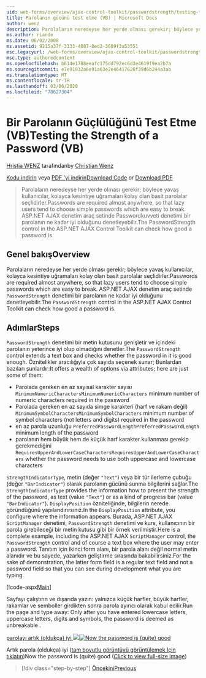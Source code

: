 ```yaml
---
uid: web-forms/overview/ajax-control-toolkit/passwordstrength/testing-the-strength-of-a-password-vb
title: Parolanın gücünü test etme (VB) | Microsoft Docs
author: wenz
description: Parolaların neredeyse her yerde olması gerekir; böylece yavaş kullanıcılar, kolayca kesintiye uğramaları kolay olan basit parolalar seçlidirler. ASP. N...
ms.author: riande
ms.date: 06/02/2008
ms.assetid: 9215a37f-3133-4887-8ed2-3689f3a53551
msc.legacyurl: /web-forms/overview/ajax-control-toolkit/passwordstrength/testing-the-strength-of-a-password-vb
msc.type: authoredcontent
ms.openlocfilehash: b614e1788eeafc175dd792ec6d3e4619f9ea2b7a
ms.sourcegitcommit: e7e91932a6e91a63e2e46417626f39d6b244a3ab
ms.translationtype: MT
ms.contentlocale: tr-TR
ms.lasthandoff: 03/06/2020
ms.locfileid: "78627304"
---
```

# <a name="testing-the-strength-of-a-password-vb"></a><span data-ttu-id="74228-104">Bir Parolanın Güçlülüğünü Test Etme (VB)</span><span class="sxs-lookup"><span data-stu-id="74228-104">Testing the Strength of a Password (VB)</span></span>

<span data-ttu-id="74228-105">[Hristia WENZ](https://github.com/wenz) tarafından</span><span class="sxs-lookup"><span data-stu-id="74228-105">by [Christian Wenz](https://github.com/wenz)</span></span>

<span data-ttu-id="74228-106">[Kodu indirin](https://download.microsoft.com/download/9/3/f/93f8daea-bebd-4821-833b-95205389c7d0/PasswordStrength0.vb.zip) veya [PDF 'yi indirin](https://download.microsoft.com/download/2/d/c/2dc10e34-6983-41d4-9c08-f78f5387d32b/passwordstrength0VB.pdf)</span><span class="sxs-lookup"><span data-stu-id="74228-106">[Download Code](https://download.microsoft.com/download/9/3/f/93f8daea-bebd-4821-833b-95205389c7d0/PasswordStrength0.vb.zip) or [Download PDF](https://download.microsoft.com/download/2/d/c/2dc10e34-6983-41d4-9c08-f78f5387d32b/passwordstrength0VB.pdf)</span></span>

> <span data-ttu-id="74228-107">Parolaların neredeyse her yerde olması gerekir; böylece yavaş kullanıcılar, kolayca kesintiye uğramaları kolay olan basit parolalar seçlidirler.</span><span class="sxs-lookup"><span data-stu-id="74228-107">Passwords are required almost anywhere, so that lazy users tend to choose simple passwords which are easy to break.</span></span> <span data-ttu-id="74228-108">ASP.NET AJAX denetim araç setinde Passwordkuvveti denetimi bir parolanın ne kadar iyi olduğunu denetleyebilir.</span><span class="sxs-lookup"><span data-stu-id="74228-108">The PasswordStrength control in the ASP.NET AJAX Control Toolkit can check how good a password is.</span></span>

## <a name="overview"></a><span data-ttu-id="74228-109">Genel bakış</span><span class="sxs-lookup"><span data-stu-id="74228-109">Overview</span></span>

<span data-ttu-id="74228-110">Parolaların neredeyse her yerde olması gerekir; böylece yavaş kullanıcılar, kolayca kesintiye uğramaları kolay olan basit parolalar seçlidirler.</span><span class="sxs-lookup"><span data-stu-id="74228-110">Passwords are required almost anywhere, so that lazy users tend to choose simple passwords which are easy to break.</span></span> <span data-ttu-id="74228-111">ASP.NET AJAX denetim araç setinde `PasswordStrength` denetimi bir parolanın ne kadar iyi olduğunu denetleyebilir.</span><span class="sxs-lookup"><span data-stu-id="74228-111">The `PasswordStrength` control in the ASP.NET AJAX Control Toolkit can check how good a password is.</span></span>

## <a name="steps"></a><span data-ttu-id="74228-112">Adımlar</span><span class="sxs-lookup"><span data-stu-id="74228-112">Steps</span></span>

<span data-ttu-id="74228-113">`PasswordStrength` denetimi bir metin kutusunu genişletir ve içindeki parolanın yeterince iyi olup olmadığını denetler.</span><span class="sxs-lookup"><span data-stu-id="74228-113">The `PasswordStrength` control extends a text box and checks whether the password in it is good enough.</span></span> <span data-ttu-id="74228-114">Öznitelikler aracılığıyla çok sayıda seçenek sunar; Bunlardan bazıları şunlardır:</span><span class="sxs-lookup"><span data-stu-id="74228-114">It offers a wealth of options via attributes; here are just some of them:</span></span>

- <span data-ttu-id="74228-115">Parolada gereken en az sayısal karakter sayısı `MinimumNumericCharacters`</span><span class="sxs-lookup"><span data-stu-id="74228-115">`MinimumNumericCharacters` minimum number of numeric characters required in the password</span></span>
- <span data-ttu-id="74228-116">Parolada gereken en az sayıda simge karakteri (harf ve rakam değil) `MinimumSymbolCharacters`</span><span class="sxs-lookup"><span data-stu-id="74228-116">`MinimumSymbolCharacters` minimum number of symbol characters (not letters and digits) required in the password</span></span>
- <span data-ttu-id="74228-117">en az parola uzunluğu `PreferredPasswordLength`</span><span class="sxs-lookup"><span data-stu-id="74228-117">`PreferredPasswordLength` minimum length of the password</span></span>
- <span data-ttu-id="74228-118">parolanın hem büyük hem de küçük harf karakter kullanması gerekip gerekmediğini `RequiresUpperAndLowerCaseCharacters`</span><span class="sxs-lookup"><span data-stu-id="74228-118">`RequiresUpperAndLowerCaseCharacters` whether the password needs to use both uppercase and lowercase characters</span></span>

<span data-ttu-id="74228-119">`StrengthIndicatorType`, metin (değer `"Text"`) veya bir tür ilerleme çubuğu (değer `"BarIndicator"`) olarak parolanın gücünü sunma bilgilerini sağlar.</span><span class="sxs-lookup"><span data-stu-id="74228-119">The `StrengthIndicatorType` provides the information how to present the strength of the password, as text (value `"Text"`) or as a kind of progress bar (value `"BarIndicator"`).</span></span> <span data-ttu-id="74228-120">`DisplayPosition` özniteliğinde, bilgilerin nerede göründüğünü yapılandırırsınız.</span><span class="sxs-lookup"><span data-stu-id="74228-120">In the `DisplayPosition` attribute, you configure where the information appears.</span></span> <span data-ttu-id="74228-121">Burada, ASP.NET AJAX `ScriptManager` denetimi, `PasswordStrength` denetimi ve kurs, kullanıcının bir parola girebileceği bir metin kutusu gibi bir örnek verilmiştir.</span><span class="sxs-lookup"><span data-stu-id="74228-121">Here is a complete example, including the ASP.NET AJAX `ScriptManager` control, the `PasswordStrength` control and of course a text box where the user may enter a password.</span></span> <span data-ttu-id="74228-122">Tanıtım için ikinci form alanı, bir parola alanı değil normal metin alanıdır ve bu sayede, yazarken geliştirme sırasında bakabilirsiniz.</span><span class="sxs-lookup"><span data-stu-id="74228-122">For the sake of demonstration, the latter form field is a regular text field and not a password field so that you can see during development what you are typing.</span></span>

[!code-aspx[Main](testing-the-strength-of-a-password-vb/samples/sample1.aspx)]

<span data-ttu-id="74228-123">Sayfayı çalıştırın ve dışarıda yazın: yalnızca küçük harfler, büyük harfler, rakamlar ve semboller girdikten sonra parola ayırıcı olarak kabul edilir.</span><span class="sxs-lookup"><span data-stu-id="74228-123">Run the page and type away: Only after you have entered lowercase letters, uppercase letters, digits and symbols, the password is deemed as unbreakable .</span></span>

<span data-ttu-id="74228-124">[parolayı artık (oldukça) iyi ![](testing-the-strength-of-a-password-vb/_static/image2.png)](testing-the-strength-of-a-password-vb/_static/image1.png)</span><span class="sxs-lookup"><span data-stu-id="74228-124">[![Now the password is (quite) good](testing-the-strength-of-a-password-vb/_static/image2.png)](testing-the-strength-of-a-password-vb/_static/image1.png)</span></span>

<span data-ttu-id="74228-125">Artık parola (oldukça) iyi ([tam boyutlu görüntüyü görüntülemek Için tıklatın](testing-the-strength-of-a-password-vb/_static/image3.png))</span><span class="sxs-lookup"><span data-stu-id="74228-125">Now the password is (quite) good ([Click to view full-size image](testing-the-strength-of-a-password-vb/_static/image3.png))</span></span>

> [!div class="step-by-step"]
> [<span data-ttu-id="74228-126">Öncekini</span><span class="sxs-lookup"><span data-stu-id="74228-126">Previous</span></span>](testing-the-strength-of-a-password-cs.md)

